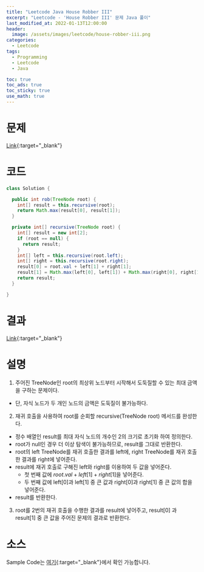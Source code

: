 ```yaml
---
title: "Leetcode Java House Robber III"
excerpt: "Leetcode - 'House Robber III' 문제 Java 풀이"
last_modified_at: 2022-01-13T12:00:00
header:
  image: /assets/images/leetcode/house-robber-iii.png
categories:
  - Leetcode
tags:
  - Programming
  - Leetcode
  - Java

toc: true
toc_ads: true
toc_sticky: true
use_math: true
---
```

# 문제
[Link](https://leetcode.com/problems/house-robber-iii/){:target="_blank"}

# 코드
```java
class Solution {

  public int rob(TreeNode root) {
    int[] result = this.recursive(root);
    return Math.max(result[0], result[1]);
  }

  private int[] recursive(TreeNode root) {
    int[] result = new int[2];
    if (root == null) {
      return result;
    }
    int[] left = this.recursive(root.left);
    int[] right = this.recursive(root.right);
    result[0] = root.val + left[1] + right[1];
    result[1] = Math.max(left[0], left[1]) + Math.max(right[0], right[1]);
    return result;
  }

}
```

# 결과
[Link](https://leetcode.com/submissions/detail/618697308/){:target="_blank"}

# 설명
1. 주어진 TreeNode인 root의 최상위 노드부터 시작해서 도둑질할 수 있는 최대 금액을 구하는 문제이다.
- 단, 자식 노드가 두 개인 노드의 금액은 도둑질이 불가능하다.

2. 재귀 호출을 사용하여 root를 순회할 recursive(TreeNode root) 메서드를 완성한다.
- 정수 배열인 result를 최대 자식 노드의 개수인 2의 크기로 초기화 하여 정의한다.
- root가 null인 경우 더 이상 탐색이 불가능하므로, result를 그대로 반환한다.
- root의 left TreeNode를 재귀 호출한 결과를 left에, right TreeNode를 재귀 호출한 결과를 right에 넣어준다.
- result에 재귀 호출로 구해진 left와 right를 이용하여 두 값을 넣어준다.
  - 첫 번째 값에 $root.val + left[1] + right[1]$을 넣어준다.
  - 두 번째 값에 left[0]과 left[1] 중 큰 값과 right[0]과 right[1] 중 큰 값의 합을 넣어준다.
- result를 반환한다.

3. root를 2번의 재귀 호출을 수행한 결과를 result에 넣어주고, result[0] 과 result[1] 중 큰 값을 주어진 문제의 결과로 반환한다.

# 소스
Sample Code는 [여기](https://github.com/GracefulSoul/leetcode/blob/master/src/main/java/gracefulsoul/problems/HouseRobberIII.java){:target="_blank"}에서 확인 가능합니다.